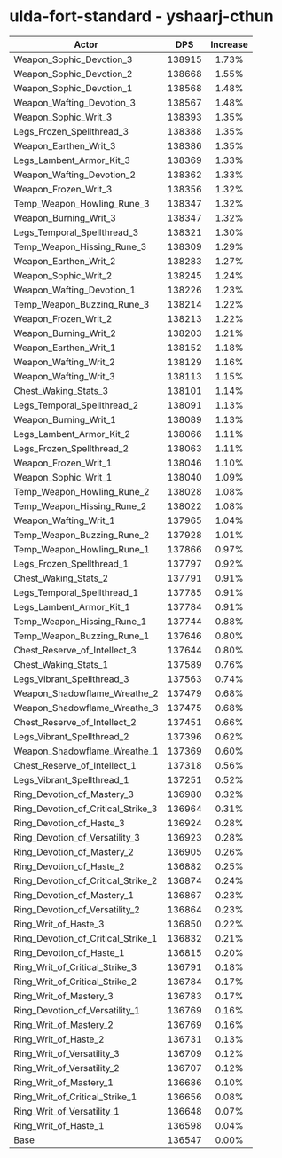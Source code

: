 # ulda-fort-standard - yshaarj-cthun
| Actor | DPS | Increase |
|---|:---:|:---:|
|Weapon_Sophic_Devotion_3|138915|1.73%|
|Weapon_Sophic_Devotion_2|138668|1.55%|
|Weapon_Sophic_Devotion_1|138568|1.48%|
|Weapon_Wafting_Devotion_3|138567|1.48%|
|Weapon_Sophic_Writ_3|138393|1.35%|
|Legs_Frozen_Spellthread_3|138388|1.35%|
|Weapon_Earthen_Writ_3|138386|1.35%|
|Legs_Lambent_Armor_Kit_3|138369|1.33%|
|Weapon_Wafting_Devotion_2|138362|1.33%|
|Weapon_Frozen_Writ_3|138356|1.32%|
|Temp_Weapon_Howling_Rune_3|138347|1.32%|
|Weapon_Burning_Writ_3|138347|1.32%|
|Legs_Temporal_Spellthread_3|138321|1.30%|
|Temp_Weapon_Hissing_Rune_3|138309|1.29%|
|Weapon_Earthen_Writ_2|138283|1.27%|
|Weapon_Sophic_Writ_2|138245|1.24%|
|Weapon_Wafting_Devotion_1|138226|1.23%|
|Temp_Weapon_Buzzing_Rune_3|138214|1.22%|
|Weapon_Frozen_Writ_2|138213|1.22%|
|Weapon_Burning_Writ_2|138203|1.21%|
|Weapon_Earthen_Writ_1|138152|1.18%|
|Weapon_Wafting_Writ_2|138129|1.16%|
|Weapon_Wafting_Writ_3|138113|1.15%|
|Chest_Waking_Stats_3|138101|1.14%|
|Legs_Temporal_Spellthread_2|138091|1.13%|
|Weapon_Burning_Writ_1|138089|1.13%|
|Legs_Lambent_Armor_Kit_2|138066|1.11%|
|Legs_Frozen_Spellthread_2|138063|1.11%|
|Weapon_Frozen_Writ_1|138046|1.10%|
|Weapon_Sophic_Writ_1|138040|1.09%|
|Temp_Weapon_Howling_Rune_2|138028|1.08%|
|Temp_Weapon_Hissing_Rune_2|138022|1.08%|
|Weapon_Wafting_Writ_1|137965|1.04%|
|Temp_Weapon_Buzzing_Rune_2|137928|1.01%|
|Temp_Weapon_Howling_Rune_1|137866|0.97%|
|Legs_Frozen_Spellthread_1|137797|0.92%|
|Chest_Waking_Stats_2|137791|0.91%|
|Legs_Temporal_Spellthread_1|137785|0.91%|
|Legs_Lambent_Armor_Kit_1|137784|0.91%|
|Temp_Weapon_Hissing_Rune_1|137744|0.88%|
|Temp_Weapon_Buzzing_Rune_1|137646|0.80%|
|Chest_Reserve_of_Intellect_3|137644|0.80%|
|Chest_Waking_Stats_1|137589|0.76%|
|Legs_Vibrant_Spellthread_3|137563|0.74%|
|Weapon_Shadowflame_Wreathe_2|137479|0.68%|
|Weapon_Shadowflame_Wreathe_3|137475|0.68%|
|Chest_Reserve_of_Intellect_2|137451|0.66%|
|Legs_Vibrant_Spellthread_2|137396|0.62%|
|Weapon_Shadowflame_Wreathe_1|137369|0.60%|
|Chest_Reserve_of_Intellect_1|137318|0.56%|
|Legs_Vibrant_Spellthread_1|137251|0.52%|
|Ring_Devotion_of_Mastery_3|136980|0.32%|
|Ring_Devotion_of_Critical_Strike_3|136964|0.31%|
|Ring_Devotion_of_Haste_3|136924|0.28%|
|Ring_Devotion_of_Versatility_3|136923|0.28%|
|Ring_Devotion_of_Mastery_2|136905|0.26%|
|Ring_Devotion_of_Haste_2|136882|0.25%|
|Ring_Devotion_of_Critical_Strike_2|136874|0.24%|
|Ring_Devotion_of_Mastery_1|136867|0.23%|
|Ring_Devotion_of_Versatility_2|136864|0.23%|
|Ring_Writ_of_Haste_3|136850|0.22%|
|Ring_Devotion_of_Critical_Strike_1|136832|0.21%|
|Ring_Devotion_of_Haste_1|136815|0.20%|
|Ring_Writ_of_Critical_Strike_3|136791|0.18%|
|Ring_Writ_of_Critical_Strike_2|136784|0.17%|
|Ring_Writ_of_Mastery_3|136783|0.17%|
|Ring_Devotion_of_Versatility_1|136769|0.16%|
|Ring_Writ_of_Mastery_2|136769|0.16%|
|Ring_Writ_of_Haste_2|136731|0.13%|
|Ring_Writ_of_Versatility_3|136709|0.12%|
|Ring_Writ_of_Versatility_2|136707|0.12%|
|Ring_Writ_of_Mastery_1|136686|0.10%|
|Ring_Writ_of_Critical_Strike_1|136656|0.08%|
|Ring_Writ_of_Versatility_1|136648|0.07%|
|Ring_Writ_of_Haste_1|136598|0.04%|
|Base|136547|0.00%|
